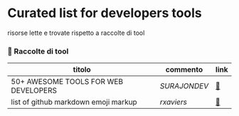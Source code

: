 # Curated list for developers tools

risorse lette e trovate rispetto a raccolte di tool

### :pushpin: Raccolte di tool
titolo|commento|link
------|--------|----
50+ AWESOME TOOLS FOR WEB DEVELOPERS | _SURAJONDEV_ | [:link:](https://surajondev.com/2022/09/08/50-awesome-tools-for-web-developers)
list of github markdown emoji markup | _rxaviers_ | [:link:](https://gist.github.com/rxaviers/7360908)
